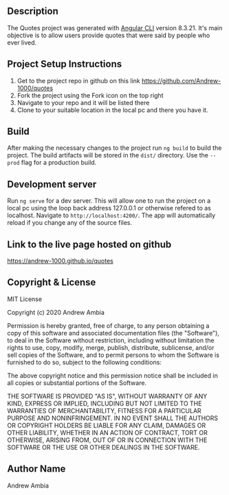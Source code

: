 
## Description

The Quotes project was generated with [Angular CLI](https://github.com/angular/angular-cli) version 8.3.21. It's main objective is to allow users provide quotes that were said by people who ever lived.


## Project Setup Instructions

1. Get to the project repo in github on this link https://github.com/Andrew-1000/quotes 
2. Fork the project using the Fork icon on the top right
3. Navigate to your repo and it will be listed there
4. Clone to your suitable location in the local pc and there you have it.

## Build

After making the necessary changes to the project run `ng build` to build the project. The build artifacts will be stored in the `dist/` directory. Use the `--prod` flag for a production build.



## Development server

Run `ng serve` for a dev server. This will allow one to run the project on a local pc using the loop back address 127.0.0.1 or otherwise refered to as localhost. Navigate to `http://localhost:4200/`. The app will automatically reload if you change any of the source files.


## Link to the live page hosted on github

https://andrew-1000.github.io/quotes


## Copyright & License

MIT License

Copyright (c) 2020 Andrew Ambia

Permission is hereby granted, free of charge, to any person obtaining a copy
of this software and associated documentation files (the "Software"), to deal
in the Software without restriction, including without limitation the rights
to use, copy, modify, merge, publish, distribute, sublicense, and/or sell
copies of the Software, and to permit persons to whom the Software is
furnished to do so, subject to the following conditions:

The above copyright notice and this permission notice shall be included in all
copies or substantial portions of the Software.

THE SOFTWARE IS PROVIDED "AS IS", WITHOUT WARRANTY OF ANY KIND, EXPRESS OR
IMPLIED, INCLUDING BUT NOT LIMITED TO THE WARRANTIES OF MERCHANTABILITY,
FITNESS FOR A PARTICULAR PURPOSE AND NONINFRINGEMENT. IN NO EVENT SHALL THE
AUTHORS OR COPYRIGHT HOLDERS BE LIABLE FOR ANY CLAIM, DAMAGES OR OTHER
LIABILITY, WHETHER IN AN ACTION OF CONTRACT, TORT OR OTHERWISE, ARISING FROM,
OUT OF OR IN CONNECTION WITH THE SOFTWARE OR THE USE OR OTHER DEALINGS IN THE
SOFTWARE.

## Author Name

Andrew Ambia
